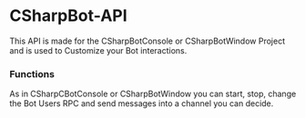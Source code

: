 # CSharpBot-API
This API is made for the CSharpBotConsole or CSharpBotWindow Project and is used to Customize your Bot interactions.

### Functions
As in CSharpCBotConsole or CSharpBotWindow you can start, stop, change the Bot Users RPC and send messages into a channel you can decide.
